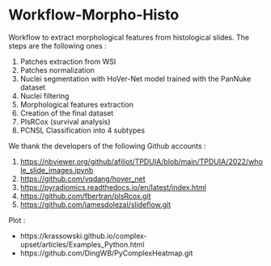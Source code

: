 # Workflow-Morpho-Histo
Workflow to extract morphological features from histological slides. The steps are the following ones :
  1. Patches extraction from WSI
  2. Patches normalization
  3. Nuclei segmentation with HoVer-Net model trained with the PanNuke dataset
  4. Nuclei filtering
  5. Morphological features extraction
  6. Creation of the final dataset
  7. PlsRCox (survival analysis)
  8. PCNSL Classification into 4 subtypes

We thank the developers of the following Github accounts :
  1. https://nbviewer.org/github/afiliot/TPDUIA/blob/main/TPDUIA/2022/whole_slide_images.ipynb
  3. https://github.com/vqdang/hover_net
  5. https://pyradiomics.readthedocs.io/en/latest/index.html
  7. https://github.com/fbertran/plsRcox.git
  9. https://github.com/jamesdolezal/slideflow.git

  Plot :
  <ul>
  <li>https://krassowski.github.io/complex-upset/articles/Examples_Python.html</li>
  <li>https://github.com/DingWB/PyComplexHeatmap.git</li>
</ul>

